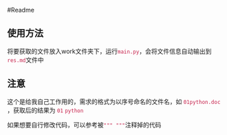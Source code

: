 <style type="text/css">
    code{color: #C7254E}
</style>

#Readme

## 使用方法
将要获取的文件放入work文件夹下，运行`main.py`，会将文件信息自动输出到`res.md`文件中

## 注意
这个是给我自己工作用的，需求的格式为以序号命名的文件名，如 `01python.doc` ，获取后的结果为 `01` `python`

如果想要自行修改代码，可以参考被`""" """`注释掉的代码
